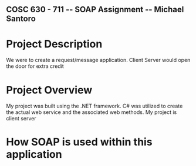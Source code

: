 ## COSC 630 - 711 -- SOAP Assignment -- Michael Santoro 

# Project Description 
We were to create a request/message application. Client Server would open the door for extra credit 

# Project Overview 
My project was built using the .NET framework. C# was utilized to create the actual web service and the associated web methods. My project is client server

# How SOAP is used within this application 